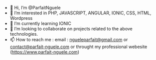 - 👋 Hi, I’m @ParfaitNguele
- 👀 I’m interested in PHP, JAVASCRIPT, ANGULAR, IONIC, CSS, HTML, Wordpress
- 🌱 I’m currently learning IONIC
- 💞️ I’m looking to collaborate on projects related to the above technologies.
- 📫 How to reach me : email : ngueleparfait@gmail.com or contact@parfait-nguele.com or throught my professional webesite (https://www.parfait-nguele.com)

<!---
ParfaitNguele/ParfaitNguele is a ✨ special ✨ repository because its `README.md` (this file) appears on your GitHub profile.
You can click the Preview link to take a look at your changes.
--->
